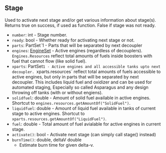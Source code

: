 ## Stage

Used to activate next stage and/or get various information about stage(s). Returns true on success, if used as function. False if stage was not ready.

- `number`: int - Stage number.
- `ready`: bool - Whether ready for activating next stage or not.
- `parts`: PartSet`1 - Parts that will be separated by next decoupler
- `engines`: [EngineSet](../Parts/EngineSet.md) - Active engines (regardless of decouplers). `Engines.Resources` reflect total amounts of fuels inside boosters with fuel that cannot flow (like solid fuel).
- `xparts`: PartSet`1 - Active engines and all accessible tanks upto next decoupler. `xparts.resources` reflect total amounts of fuels accessible to active engines, but only in parts that will be separated by next decoupler. This includes liquid fuel and oxidizer and can be used for automated staging, Especially so called Asparagus and any design throwing off tanks (with or without engiens).
- `solidfuel`: double - Amount of solid fuel available in active engines. Shortcut to `engines.resources.getAmountOf("SolidFuel")`.
- `liquidfuel`: double - Amount of liquid fuel available in tanks of current stage to active engines. Shortcut to `xparts.resources.getAmountOf("LiquidFuel")`.
- `fuel`: double - Total amount of fuel avialable for active engines in current stage.
- `activate()`: bool - Activate next stage (can simply call stage() instead)
- `burnTime()`: double, deltaV double
  - Estimate burn time for given delta-v.
